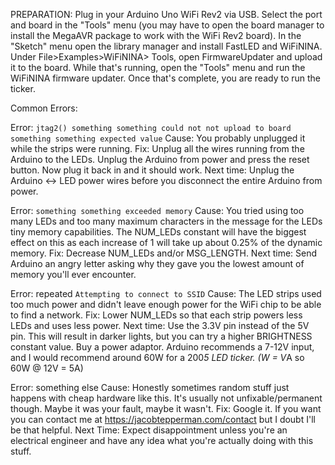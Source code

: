 PREPARATION:
Plug in your Arduino Uno WiFi Rev2 via USB. Select
the port and board in the "Tools" menu (you may have
to open the board manager to install the MegaAVR
package to work with the WiFi Rev2 board). In the
"Sketch" menu open the library manager and install
FastLED and WiFiNINA. Under File>Examples>WiFiNINA>
Tools, open FirmwareUpdater and upload it to the
board. While that's running, open the "Tools" menu
and run the WiFiNINA firmware updater. Once that's
complete, you are ready to run the ticker.


Common Errors:

Error: `jtag2() something something could not not upload to board something something expected value`
Cause: You probably unplugged it while the strips were running.
Fix: Unplug all the wires running from the Arduino to the LEDs. Unplug the Arduino from power and press the reset button. Now plug it back in and it should work.
Next time: Unplug the Arduino <-> LED power wires before you disconnect the entire Arduino from power.

Error: `something something exceeded memory`
Cause: You tried using too many LEDs and too many maximum characters in the message for the LEDs tiny memory capabilities. The NUM_LEDs constant will have the biggest effect on this as each increase of 1 will take up about 0.25% of the dynamic memory.
Fix: Decrease NUM_LEDs and/or MSG_LENGTH.
Next time: Send Arduino an angry letter asking why they gave you the lowest amount of memory you'll ever encounter.

Error: repeated `Attempting to connect to SSID`
Cause: The LED strips used too much power and didn't leave enough power for the WiFi chip to be able to find a network.
Fix: Lower NUM_LEDs so that each strip powers less LEDs and uses less power.
Next time: Use the 3.3V pin instead of the 5V pin. This will result in darker lights, but you can try a higher BRIGHTNESS constant value. Buy a power adaptor. Arduino recommends a 7-12V input, and I would recommend around 60W for a 200*5 LED ticker. (W = V*A so 60W @ 12V = 5A)

Error: something else
Cause: Honestly sometimes random stuff just happens with cheap hardware like this. It's usually not unfixable/permanent though. Maybe it was your fault, maybe it wasn't.
Fix: Google it. If you want you can contact me at https://jacobtepperman.com/contact but I doubt I'll be that helpful.
Next Time: Expect disappointment unless you're an electrical engineer and have any idea what you're actually doing with this stuff.

